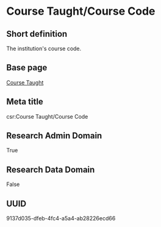 # Course Taught/Course Code
## Short definition
The institution's course code.
## Base page
[Course Taught](https://github.com/EuroCRIS/CASRAI-Dictionairies/blob/main/Objects/Course%20Taught.md)
## Meta title
csr:Course Taught/Course Code
## Research Admin Domain
True
## Research Data Domain
False
## UUID
9137d035-dfeb-4fc4-a5a4-ab28226ecd66
